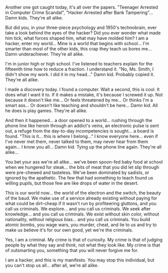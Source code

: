 Another one got caught today, it's all over the papers. "Teenager Arrested in Computer Crime Scandal", "Hacker Arrested after Bank Tampering"... Damn kids. They're all alike.

But did you, in your three-piece psychology and 1950's technobrain, ever take a look behind the eyes of the hacker? Did you ever wonder what made him tick, what forces shaped him, what may have molded him? I am a hacker, enter my world... Mine is a world that begins with school... I'm smarter than most of the other kids, this crap they teach us bores me... Damn underachiever. They're all alike.

I'm in junior high or high school. I've listened to teachers explain for the fifteenth time how to reduce a fraction. I understand it. "No, Ms. Smith, I didn't show my work. I did it in my head..." Damn kid. Probably copied it. They're all alike.

I made a discovery today. I found a computer. Wait a second, this is cool. It does what I want it to. If it makes a mistake, it's because I screwed it up. Not because it doesn't like me... Or feels threatened by me... Or thinks I'm a smart ass... Or doesn't like teaching and shouldn't be here... Damn kid. All he does is play games. They're all alike.

And then it happened... a door opened to a world... rushing through the phone line like heroin through an addict's veins, an electronic pulse is sent out, a refuge from the day-to-day incompetencies is sought... a board is found. "This is it... this is where I belong..." I know everyone here... even if I've never met them, never talked to them, may never hear from them again... I know you all... Damn kid. Tying up the phone line again. They're all alike...

You bet your ass we're all alike... we've been spoon-fed baby food at school when we hungered for steak... the bits of meat that you did let slip through were pre-chewed and tasteless. We've been dominated by sadists, or ignored by the apathetic. The few that had something to teach found us willing pupils, but those few are like drops of water in the desert.

This is our world now... the world of the electron and the switch, the beauty of the baud. We make use of a service already existing without paying for what could be dirt-cheap if it wasn't run by profiteering gluttons, and you call us criminals. We explore... and you call us criminals. We seek after knowledge... and you call us criminals. We exist without skin color, without nationality, without religious bias... and you call us criminals. You build atomic bombs, you wage wars, you murder, cheat, and lie to us and try to make us believe it's for our own good, yet we're the criminals.

Yes, I am a criminal. My crime is that of curiosity. My crime is that of judging people by what they say and think, not what they look like. My crime is that of outsmarting you, something that you will never forgive me for.

I am a hacker, and this is my manifesto. You may stop this individual, but you can't stop us all... after all, we're all alike.
